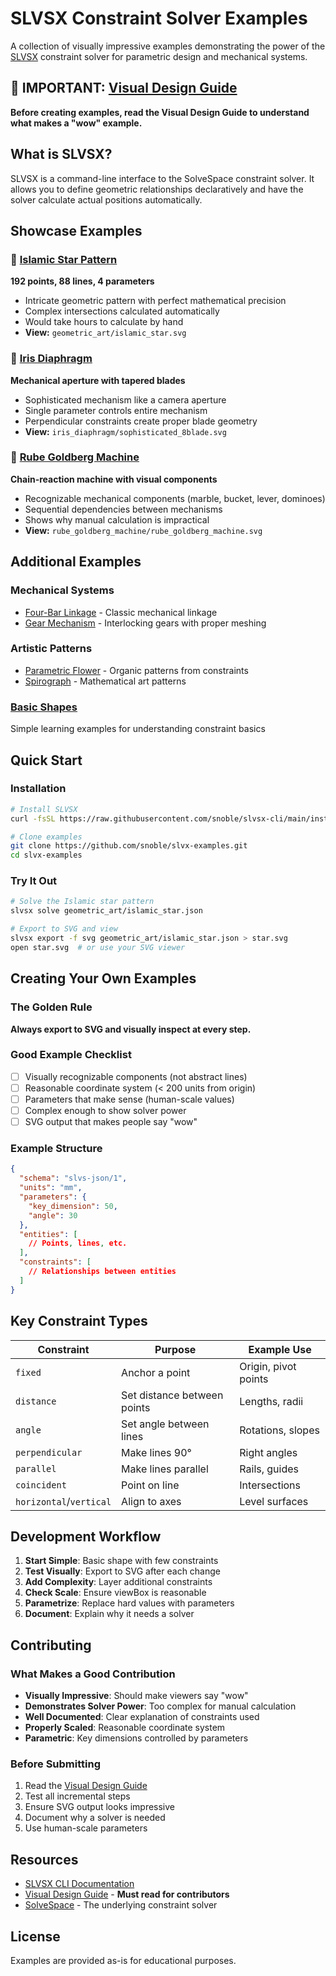 # SLVSX Constraint Solver Examples

A collection of visually impressive examples demonstrating the power of the [SLVSX](https://github.com/snoble/slvsx-cli) constraint solver for parametric design and mechanical systems.

## 📖 **IMPORTANT**: [Visual Design Guide](VISUAL_DESIGN_GUIDE.md)
**Before creating examples, read the Visual Design Guide to understand what makes a "wow" example.**

## What is SLVSX?

SLVSX is a command-line interface to the SolveSpace constraint solver. It allows you to define geometric relationships declaratively and have the solver calculate actual positions automatically.

## Showcase Examples

### 🌟 [Islamic Star Pattern](geometric_art/)
**192 points, 88 lines, 4 parameters**
- Intricate geometric pattern with perfect mathematical precision
- Complex intersections calculated automatically
- Would take hours to calculate by hand
- **View:** `geometric_art/islamic_star.svg`

### 🔧 [Iris Diaphragm](iris_diaphragm/)  
**Mechanical aperture with tapered blades**
- Sophisticated mechanism like a camera aperture
- Single parameter controls entire mechanism
- Perpendicular constraints create proper blade geometry
- **View:** `iris_diaphragm/sophisticated_8blade.svg`

### 🎢 [Rube Goldberg Machine](rube_goldberg_machine/)
**Chain-reaction machine with visual components**
- Recognizable mechanical components (marble, bucket, lever, dominoes)
- Sequential dependencies between mechanisms
- Shows why manual calculation is impractical
- **View:** `rube_goldberg_machine/rube_goldberg_machine.svg`

## Additional Examples

### Mechanical Systems
- [Four-Bar Linkage](four_bar_linkage.json) - Classic mechanical linkage
- [Gear Mechanism](gear_mechanism.json) - Interlocking gears with proper meshing

### Artistic Patterns
- [Parametric Flower](parametric_flower.json) - Organic patterns from constraints
- [Spirograph](spirograph.json) - Mathematical art patterns

### [Basic Shapes](basic_shapes/)
Simple learning examples for understanding constraint basics

## Quick Start

### Installation
```bash
# Install SLVSX
curl -fsSL https://raw.githubusercontent.com/snoble/slvsx-cli/main/install.sh | bash

# Clone examples
git clone https://github.com/snoble/slvx-examples.git
cd slvx-examples
```

### Try It Out
```bash
# Solve the Islamic star pattern
slvsx solve geometric_art/islamic_star.json

# Export to SVG and view
slvsx export -f svg geometric_art/islamic_star.json > star.svg
open star.svg  # or use your SVG viewer
```

## Creating Your Own Examples

### The Golden Rule
**Always export to SVG and visually inspect at every step.**

### Good Example Checklist
- [ ] Visually recognizable components (not abstract lines)
- [ ] Reasonable coordinate system (< 200 units from origin)
- [ ] Parameters that make sense (human-scale values)
- [ ] Complex enough to show solver power
- [ ] SVG output that makes people say "wow"

### Example Structure
```json
{
  "schema": "slvs-json/1",
  "units": "mm",
  "parameters": {
    "key_dimension": 50,
    "angle": 30
  },
  "entities": [
    // Points, lines, etc.
  ],
  "constraints": [
    // Relationships between entities
  ]
}
```

## Key Constraint Types

| Constraint | Purpose | Example Use |
|------------|---------|-------------|
| `fixed` | Anchor a point | Origin, pivot points |
| `distance` | Set distance between points | Lengths, radii |
| `angle` | Set angle between lines | Rotations, slopes |
| `perpendicular` | Make lines 90° | Right angles |
| `parallel` | Make lines parallel | Rails, guides |
| `coincident` | Point on line | Intersections |
| `horizontal`/`vertical` | Align to axes | Level surfaces |

## Development Workflow

1. **Start Simple**: Basic shape with few constraints
2. **Test Visually**: Export to SVG after each change
3. **Add Complexity**: Layer additional constraints
4. **Check Scale**: Ensure viewBox is reasonable
5. **Parametrize**: Replace hard values with parameters
6. **Document**: Explain why it needs a solver

## Contributing

### What Makes a Good Contribution
- **Visually Impressive**: Should make viewers say "wow"
- **Demonstrates Solver Power**: Too complex for manual calculation
- **Well Documented**: Clear explanation of constraints used
- **Properly Scaled**: Reasonable coordinate system
- **Parametric**: Key dimensions controlled by parameters

### Before Submitting
1. Read the [Visual Design Guide](VISUAL_DESIGN_GUIDE.md)
2. Test all incremental steps
3. Ensure SVG output looks impressive
4. Document why a solver is needed
5. Use human-scale parameters

## Resources

- [SLVSX CLI Documentation](https://github.com/snoble/slvsx-cli)
- [Visual Design Guide](VISUAL_DESIGN_GUIDE.md) - **Must read for contributors**
- [SolveSpace](https://solvespace.com) - The underlying constraint solver

## License

Examples are provided as-is for educational purposes.